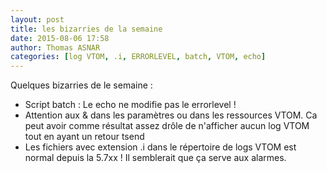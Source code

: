 ```yaml
---
layout: post
title: les bizarries de la semaine 
date: 2015-08-06 17:58
author: Thomas ASNAR
categories: [log VTOM, .i, ERRORLEVEL, batch, VTOM, echo]
---
```

Quelques bizarries de le semaine :

* Script batch : Le echo ne modifie pas le errorlevel ! 
* Attention aux & dans les paramètres ou dans les ressources VTOM. Ca peut avoir comme résultat assez drôle de n'afficher aucun log VTOM tout en ayant un retour tsend
* Les fichiers avec extension .i dans le répertoire de logs VTOM est normal depuis la 5.7xx ! Il semblerait que ça serve aux alarmes.